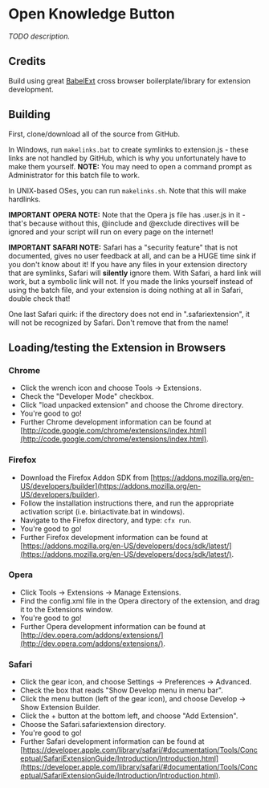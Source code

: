 Open Knowledge Button
=====================

_TODO description._

Credits
-------

Build using great [BabelExt](https://github.com/honestbleeps/BabelExt) cross browser
boilerplate/library for extension development.

Building
--------

First, clone/download all of the source from GitHub.

In Windows, run `makelinks.bat` to create symlinks to extension.js - these links are not
handled by GitHub, which is why you unfortunately have to make them yourself.
**NOTE:** You may need to open a command prompt as Administrator for this batch file to
work.

In UNIX-based OSes, you can run `makelinks.sh`. Note that this will make hardlinks.

**IMPORTANT OPERA NOTE:** Note that the Opera js file has .user.js in it - that's because without this,
@include and @exclude directives will be ignored and your script will run on every page on
the internet!

**IMPORTANT SAFARI NOTE:** Safari has a "security feature" that is not documented, gives no user
feedback at all, and can be a HUGE time sink if you don't know about it!  If you have any
files in your extension directory that are symlinks, Safari will **silently** ignore them.
With Safari, a hard link will work, but a symbolic link will not.  If you made the links
yourself instead of using the batch file, and your extension is doing nothing at all in
Safari, double check that!

One last Safari quirk: if the directory does not end in ".safariextension", it will not be
recognized by Safari. Don't remove that from the name!

Loading/testing the Extension in Browsers
-----------------------------------------

### Chrome ###

- Click the wrench icon and choose Tools -> Extensions.
- Check the "Developer Mode" checkbox.
- Click "load unpacked extension" and choose the Chrome directory.
- You're good to go!
- Further Chrome development information can be found at [http://code.google.com/chrome/extensions/index.html](http://code.google.com/chrome/extensions/index.html).

### Firefox ###

- Download the Firefox Addon SDK from [https://addons.mozilla.org/en-US/developers/builder](https://addons.mozilla.org/en-US/developers/builder).
- Follow the installation instructions there, and run the appropriate activation script (i.e. bin\activate.bat in windows).
- Navigate to the Firefox directory, and type: `cfx run`.
- You're good to go!
- Further Firefox development information can be found at [https://addons.mozilla.org/en-US/developers/docs/sdk/latest/](https://addons.mozilla.org/en-US/developers/docs/sdk/latest/).

### Opera ###

- Click Tools -> Extensions -> Manage Extensions.
- Find the config.xml file in the Opera directory of the extension, and drag it to the Extensions window.
- You're good to go!
- Further Opera development information can be found at [http://dev.opera.com/addons/extensions/](http://dev.opera.com/addons/extensions/).

### Safari ###

- Click the gear icon, and choose Settings -> Preferences -> Advanced.
- Check the box that reads "Show Develop menu in menu bar".
- Click the menu button (left of the gear icon), and choose Develop -> Show Extension Builder.
- Click the + button at the bottom left, and choose "Add Extension".
- Choose the Safari.safariextension directory.
- You're good to go!
- Further Safari development information can be found at [https://developer.apple.com/library/safari/#documentation/Tools/Conceptual/SafariExtensionGuide/Introduction/Introduction.html](https://developer.apple.com/library/safari/#documentation/Tools/Conceptual/SafariExtensionGuide/Introduction/Introduction.html).
